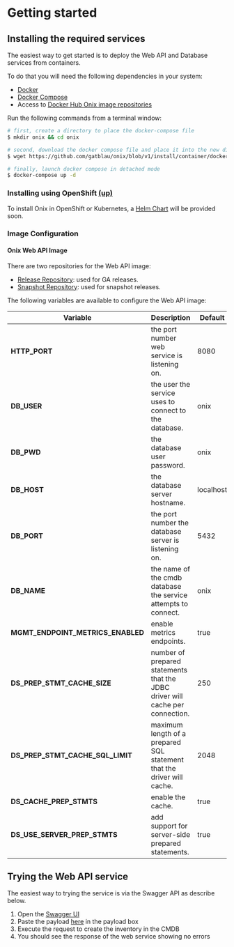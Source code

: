 # Getting started

## Installing the required services

The easiest way to get started is to deploy the Web API and Database services from containers.

To do that you will need the following dependencies in your system:

- [Docker](https://docs.docker.com/compose/install/)
- [Docker Compose](https://docs.docker.com/compose/install/)
- Access to [Docker Hub Onix image repositories](https://hub.docker.com/u/southwinds)

Run the following commands from a terminal window:

```bash
# first, create a directory to place the docker-compose file
$ mkdir onix && cd onix

# second, download the docker compose file and place it into the new directory
$ wget https://github.com/gatblau/onix/blob/v1/install/container/docker-compose.yml

# finally, launch docker compose in detached mode
$ docker-compose up -d
```

<a name="installing-using-openshift"></a>
### Installing using OpenShift [(up)](#toc)

To install Onix in OpenShift or Kubernetes, a [Helm Chart](https://helm.sh/docs/developing_charts/) will be provided soon.


### Image Configuration

#### Onix Web API Image

There are two repositories for the Web API image:
- [Release Repository](https://hub.docker.com/r/southwinds/onixwapi): used for GA releases.
- [Snapshot Repository](https://hub.docker.com/r/southwinds/onixwapi-snapshot): used for snapshot releases.

The following variables are available to configure the Web API image:

| Variable  | Description  | Default  |
|---|---|---|
| **HTTP_PORT** | the port number web service is listening on. | 8080  |
| **DB_USER**  | the user the service uses to connect to the database.  | onix  |
| **DB_PWD**  | the database user password.  | onix  |
| **DB_HOST**  | the database server hostname.  | localhost  |
| **DB_PORT**  | the port number the database server is listening on.  | 5432  |
| **DB_NAME**  | the name of the cmdb database the service attempts to connect.  | onix  |
| **MGMT_ENDPOINT_METRICS_ENABLED** | enable metrics endpoints. | true |
| **DS_PREP_STMT_CACHE_SIZE** | number of prepared statements that the JDBC driver will cache per connection. | 250 |
| **DS_PREP_STMT_CACHE_SQL_LIMIT** | maximum length of a prepared SQL statement that the driver will cache. | 2048 | 
| **DS_CACHE_PREP_STMTS** | enable the cache. | true |
| **DS_USE_SERVER_PREP_STMTS** | add support for server-side prepared statements. | true |

## Trying the Web API service

The easiest way to trying the service is via the Swagger API as describe below.

1. Open the [Swagger UI](http://localhost:8080/swagger-ui.html#/web-api/createOrUpdateItemTreeUsingPUT)
2. Paste the payload [here](./../connectors/ansible/inventory/examples/inventory.json) in the payload box
3. Execute the request to create the inventory in the CMDB
4. You should see the response of the web service showing no errors


